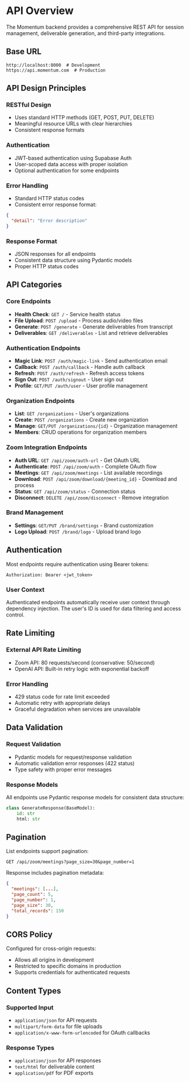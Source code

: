 # API Overview

The Momentum backend provides a comprehensive REST API for session management, deliverable generation, and third-party integrations.

## Base URL

```
http://localhost:8000  # Development
https://api.momentum.com  # Production
```

## API Design Principles

### RESTful Design
- Uses standard HTTP methods (GET, POST, PUT, DELETE)
- Meaningful resource URLs with clear hierarchies
- Consistent response formats

### Authentication
- JWT-based authentication using Supabase Auth
- User-scoped data access with proper isolation
- Optional authentication for some endpoints

### Error Handling
- Standard HTTP status codes
- Consistent error response format:
```json
{
  "detail": "Error description"
}
```

### Response Format
- JSON responses for all endpoints
- Consistent data structure using Pydantic models
- Proper HTTP status codes

## API Categories

### Core Endpoints
- **Health Check**: `GET /` - Service health status
- **File Upload**: `POST /upload` - Process audio/video files
- **Generate**: `POST /generate` - Generate deliverables from transcript
- **Deliverables**: `GET /deliverables` - List and retrieve deliverables

### Authentication Endpoints
- **Magic Link**: `POST /auth/magic-link` - Send authentication email
- **Callback**: `POST /auth/callback` - Handle auth callback
- **Refresh**: `POST /auth/refresh` - Refresh access tokens
- **Sign Out**: `POST /auth/signout` - User sign out
- **Profile**: `GET/PUT /auth/user` - User profile management

### Organization Endpoints
- **List**: `GET /organizations` - User's organizations
- **Create**: `POST /organizations` - Create new organization
- **Manage**: `GET/PUT /organizations/{id}` - Organization management
- **Members**: CRUD operations for organization members

### Zoom Integration Endpoints
- **Auth URL**: `GET /api/zoom/auth-url` - Get OAuth URL
- **Authenticate**: `POST /api/zoom/auth` - Complete OAuth flow
- **Meetings**: `GET /api/zoom/meetings` - List available recordings
- **Download**: `POST /api/zoom/download/{meeting_id}` - Download and process
- **Status**: `GET /api/zoom/status` - Connection status
- **Disconnect**: `DELETE /api/zoom/disconnect` - Remove integration

### Brand Management
- **Settings**: `GET/PUT /brand/settings` - Brand customization
- **Logo Upload**: `POST /brand/logo` - Upload brand logo

## Authentication

Most endpoints require authentication using Bearer tokens:

```http
Authorization: Bearer <jwt_token>
```

### User Context
Authenticated endpoints automatically receive user context through dependency injection. The user's ID is used for data filtering and access control.

## Rate Limiting

### External API Rate Limiting
- Zoom API: 80 requests/second (conservative: 50/second)
- OpenAI API: Built-in retry logic with exponential backoff

### Error Handling
- 429 status code for rate limit exceeded
- Automatic retry with appropriate delays
- Graceful degradation when services are unavailable

## Data Validation

### Request Validation
- Pydantic models for request/response validation
- Automatic validation error responses (422 status)
- Type safety with proper error messages

### Response Models
All endpoints use Pydantic response models for consistent data structure:

```python
class GenerateResponse(BaseModel):
    id: str
    html: str
```

## Pagination

List endpoints support pagination:

```http
GET /api/zoom/meetings?page_size=30&page_number=1
```

Response includes pagination metadata:
```json
{
  "meetings": [...],
  "page_count": 5,
  "page_number": 1,
  "page_size": 30,
  "total_records": 150
}
```

## CORS Policy

Configured for cross-origin requests:
- Allows all origins in development
- Restricted to specific domains in production
- Supports credentials for authenticated requests

## Content Types

### Supported Input
- `application/json` for API requests
- `multipart/form-data` for file uploads
- `application/x-www-form-urlencoded` for OAuth callbacks

### Response Types
- `application/json` for API responses
- `text/html` for deliverable content
- `application/pdf` for PDF exports